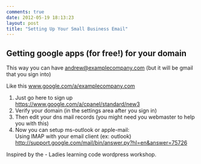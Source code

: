 ```yaml
---
comments: true
date: 2012-05-19 18:13:23
layout: post
title: "Setting Up Your Small Business Email"
---
```


## Getting google apps (for free!) for your domain  

This way you can have andrew@examplecompany.com (but it will be gmail that you sign into)

Like this
www.google.com/a/examplecompany.com

1. Just go here to sign up https://www.google.com/a/cpanel/standard/new3
2. Verify your domain (in the settings area after you sign in)
3. Then edit your dns mail records (you might need you webmaster to help you with this)
4. Now you can setup ms-outlook or apple-mail:  
Using IMAP with your email client (ex: outlook)  
http://support.google.com/mail/bin/answer.py?hl=en&answer=75726

Inspired by the - Ladies learning code wordpress workshop.
